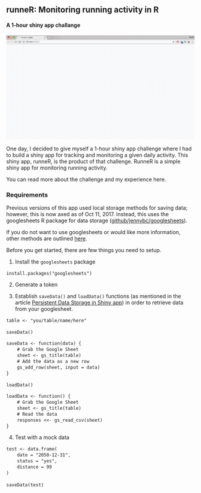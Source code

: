 ## runneR: Monitoring running activity in R
#### A 1-hour shiny app challange

![runner_overview_gif](runneR_overview.gif)

One day, I decided to give myself a 1-hour shiny app challenge where I had to build a shiny app for tracking and monitoring a given daily activity. This shiny app, runneR, is the product of that challenge. RunneR is a simple shiny app for monitoring running activity. 

You can read more about the challenge and my experience here.

### Requirements

Previous versions of this app used local storage methods for saving data; however, this is now axed as of Oct 11, 2017. Instead, this uses the googlesheets R package for data storage ([github/jennybc/googlesheets](https://github.com/jennybc/googlesheets)). 

If you do not want to use googlesheets or would like more information, other methods are outlined [here](https://shiny.rstudio.com/articles/persistent-data-storage.html).

Before you get started, there are few things you need to setup.

1. Install the `googlesheets` package

```
install.packages("googlesheets")
```

2. Generate a token



3. Establish `saveData()` and `loadData()` functions (as mentioned in the article [Persistent Data Storage in Shiny app](https://shiny.rstudio.com/articles/persistent-data-storage.html)) in order to retrieve data from your googlesheet.

```
table <- "you/table/name/here"
```

`saveData()`

```
saveData <- function(data) {
    # Grab the Google Sheet
    sheet <- gs_title(table)
    # Add the data as a new row
    gs_add_row(sheet, input = data)
}
```

`loadData()`
```
loadData <- function() {
    # Grab the Google Sheet
    sheet <- gs_title(table)
    # Read the data
    responses <<- gs_read_csv(sheet)
}
```

4. Test with a mock data

```
test <- data.frame(
    date = "2050-12-31",
    status = "yes",
    distance = 99
)

saveData(test)

```

